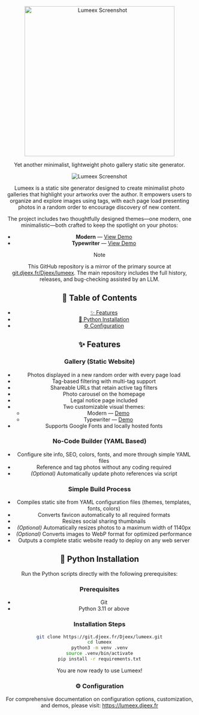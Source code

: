 <div align="center">
  <img src="https://git.djeex.fr/Djeex/lumeex/raw/branch/main/illustration/logo.svg" alt="Lumeex Screenshot" width="400"/>
</div>
<p/>
<div align="center">
<p>Yet another minimalist, lightweight photo gallery static site generator.</p>
<div>
</p>
<div align="center">
  <img src="https://git.djeex.fr/Djeex/lumeex/raw/branch/main/illustration/lumeex.png" alt="Lumeex Screenshot" />
</div>

Lumeex is a static site generator designed to create minimalist photo galleries that highlight your artworks over the author. It empowers users to organize and explore images using tags, with each page load presenting photos in a random order to encourage discovery of new content.

The project includes two thoughtfully designed themes—one modern, one minimalistic—both crafted to keep the spotlight on your photos:

- **Modern** — [View Demo](https://modern.djeex.fr)  
- **Typewriter** — [View Demo](https://typewriter.djeex.fr)

> [!NOTE]  
> This GitHub repository is a mirror of the primary source at [git.djeex.fr/Djeex/lumeex](https://git.djeex.fr/Djeex/lumeex). The main repository includes the full history, releases, and bug-checking assisted by an LLM.


## 📌 Table of Contents

- [✨ Features](#-features)  
- [🐍 Python Installation](#-python-installation)  
- [⚙️ Configuration](#-configuration)  


## ✨ Features

### Gallery (Static Website)

- Photos displayed in a new random order with every page load  
- Tag-based filtering with multi-tag support  
- Shareable URLs that retain active tag filters  
- Photo carousel on the homepage  
- Legal notice page included  
- Two customizable visual themes:
  - Modern — [Demo](https://modern.djeex.fr)  
  - Typewriter — [Demo](https://typewriter.djeex.fr)  
- Supports Google Fonts and locally hosted fonts

### No-Code Builder (YAML Based)

- Configure site info, SEO, colors, fonts, and more through simple YAML files  
- Reference and tag photos without any coding required  
- *(Optional)* Automatically update photo references via script

### Simple Build Process

- Compiles static site from YAML configuration files (themes, templates, fonts, colors)  
- Converts favicon automatically to all required formats  
- Resizes social sharing thumbnails  
- *(Optional)* Automatically resizes photos to a maximum width of 1140px  
- *(Optional)* Converts images to WebP format for optimized performance  
- Outputs a complete static website ready to deploy on any web server


## 🐍 Python Installation

Run the Python scripts directly with the following prerequisites:

### Prerequisites

- Git
- Python 3.11 or above

### Installation Steps

```sh
git clone https://git.djeex.fr/Djeex/lumeex.git
cd lumeex
python3 -m venv .venv
source .venv/bin/activate
pip install -r requirements.txt
```

You are now ready to use Lumeex!

### ⚙️ Configuration
For comprehensive documentation on configuration options, customization, and demos, please visit:
https://lumeex.djeex.fr